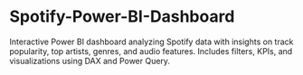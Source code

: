 # Spotify-Power-BI-Dashboard
Interactive Power BI dashboard analyzing Spotify data with insights on track popularity, top artists, genres, and audio features. Includes filters, KPIs, and visualizations using DAX and Power Query.
